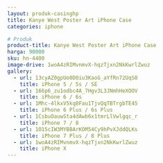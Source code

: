 ```yaml
---
layout: produk-casinghp
title: Kanye West Poster Art iPhone Case
categories: iphone

# Produk
product-title: Kanye West Poster Art iPhone Case
harga: 90000
sku: hn-4400
image-drive: 1woA4zRIMvnmvX-hqzTjxn2NkKwrlZwuz
gallery:
  - url: 13cyAZ0gpUo0D0iu3KaoG_aYfRn72UqS0
    title: iPhone 5 / 5s / SE
  - url: 166p6_zu1odbc4A_7Hgv3L3JNmhHeXOOV
    title: iPhone 6 / 6s
  - url: 1Mhc-4lkxV5kq8Fau1TjvQqTBTrgbTE45
    title: iPhone 6 Plus / 6s Plus
  - url: 1CsbuOauwSta4dAwb6x1tmrLlVwlgqc_r
    title: iPhone 7 / 8
  - url: 1O15cIW3MYBBArKOM54Cy9hPvXJddQLKs
    title: iPhone 7 Plus / 8 Plus
  - url: 1woA4zRIMvnmvX-hqzTjxn2NkKwrlZwuz
    title: iPhone X
---
```


